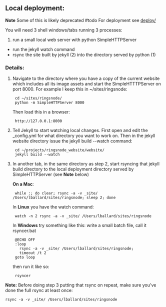 ## Local deployment: 

**Note** Some of this is likely deprecated #todo For deployment see [deploy/](deploy/)

You will need 3 shell windows/tabs running 3 processes: 

1. run a small local web server with python SimpleHTTPServer
- run the jekyll watch command
- rsync the site built by jekyll (2) into the directory served by python (1)

### Details:

1. Navigate to the directory where you have a copy of the current website  which includes all its image assets and start the SimpleHTTTPServer on port 8000. For example I keep this in ~/sites/ringsnode:

        cd ~/sites/ringsnode/
        python -m SimpleHTTPServer 8000

	Then load this in a browser:

    	http://127.0.0.1:8000


2. Tell Jekyll to start watching local changes. First open and edit the _config.yml for what directory you want to work on. Then in the jekyll website directory issue the jekyll build --watch command:

        cd ~/projects/ringsnode_website/website/
        jekyll build --watch


3. In another tab, in the same directory as step 2, start rsyncing that jekyll build directory to the local deployment directory served by SimpleHTTPServer (see __Note__ below) 

	__On a Mac__:

        while :; do clear; rsync -a -v _site/ /Users/lballard/sites/ringsnode; sleep 2; done

	In __Linux__ you have the watch command:
	
		watch -n 2 rsync -a -v _site/ /Users/lballard/sites/ringsnode
		
	In __Windows__ try something like this: write a small batch file, call it rsyncer.bat

		@ECHO OFF
		:loop
		  rsync -a -v _site/ /Users/lballard/sites/ringsnode;
		  timeout /t 2
		goto loop

	then run it like so:
	
		rsyncer

__Note:__ Before doing step 3 putting that rsync on repeat, make sure you've done the full rsync at least once: 
	
	rsync -a -v _site/ /Users/lballard/sites/ringsnode
